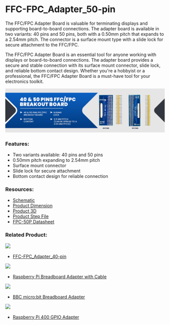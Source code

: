# FFC-FPC_Adapter_50-pin

The FFC/FPC Adapter Board is valuable for terminating displays and supporting board-to-board connections. The adapter board is available in two variants: 40 pins and 50 pins, both with a 0.50mm pitch that expands to a 2.54mm pitch. The connector is a surface mount type with a slide lock for secure attachment to the FFC/FPC.

The FFC/FPC Adapter Board is an essential tool for anyone working with displays or board-to-board connections. The adapter board provides a secure and stable connection with its surface mount connector, slide lock, and reliable bottom contact design. Whether you're a hobbyist or a professional, the FFC/FPC Adapter Board is a must-have tool for your electronics toolkit.

<img src="https://github.com/sbcshop/FFC-FPC-Adapter-50-pin/blob/main/downloads/FFC-FPC-Adapter_banner.png" />

### Features:
  - Two variants available: 40 pins and 50 pins
  - 0.50mm pitch expanding to 2.54mm pitch
  - Surface mount connector
  - Slide lock for secure attachment
  - Bottom contact design for reliable connection

### Resources:
  - [Schematic](https://github.com/sbcshop/FFC-FPC-Adapter-50-pin/blob/main/downloads/SCH.pdf)
  - [Product Dimension](https://github.com/sbcshop/FFC-FPC-Adapter-50-pin/blob/main/downloads/DIM.pdf)
  - [Product 3D](https://github.com/sbcshop/FFC-FPC-Adapter-50-pin/blob/main/downloads/3D%20PCB.pdf)
  - [Product Step File](https://github.com/sbcshop/FFC-FPC-Adapter-50-pin/blob/main/downloads/STEP%20%20FPC%2050P%20BREAKOUT.step)
  - [FPC-50P Datasheet](https://github.com/sbcshop/FFC-FPC-Adapter-50-pin/blob/main/downloads/AFC07-S50ECC-00.pdf)

### Related Product:
  <img src="https://cdn.shopify.com/s/files/1/1217/2104/products/IMG_7985.png?v=1677503121&width=300"/>
  
  - [FFC-FPC_Adapter_40-pin](https://shop.sb-components.co.uk/products/ffc-fpc-adapter-board-40-and-50-pins?variant=40546614280275)
  
  <img src="https://cdn.shopify.com/s/files/1/1217/2104/products/RPIbreadboard1.png?v=1611054307&width=300"/>
  
  - [Raspberry Pi Breadboard Adapter with Cable](https://shop.sb-components.co.uk/products/raspberry-pi-breadboard-adaptor?_pos=2&_sid=b86299e25&_ss=r)
  
  <img src="https://cdn.shopify.com/s/files/1/1217/2104/products/5microbit-breadboard-2.png?v=1604647716&width=300"/>
  
  - [BBC micro:bit Breadboard Adapter](https://shop.sb-components.co.uk/products/raspberry-pi-400-gpio-adapter?_pos=5&_sid=b86299e25&_ss=r)

  <img src="https://cdn.shopify.com/s/files/1/1217/2104/products/RaspberryPi400GPIOAdapter_2.png?v=1614343469&width=300"/>
  
  - [Raspberry Pi 400 GPIO Adapter](https://shop.sb-components.co.uk/products/raspberry-pi-400-gpio-adapter?_pos=5&_sid=b86299e25&_ss=r)

